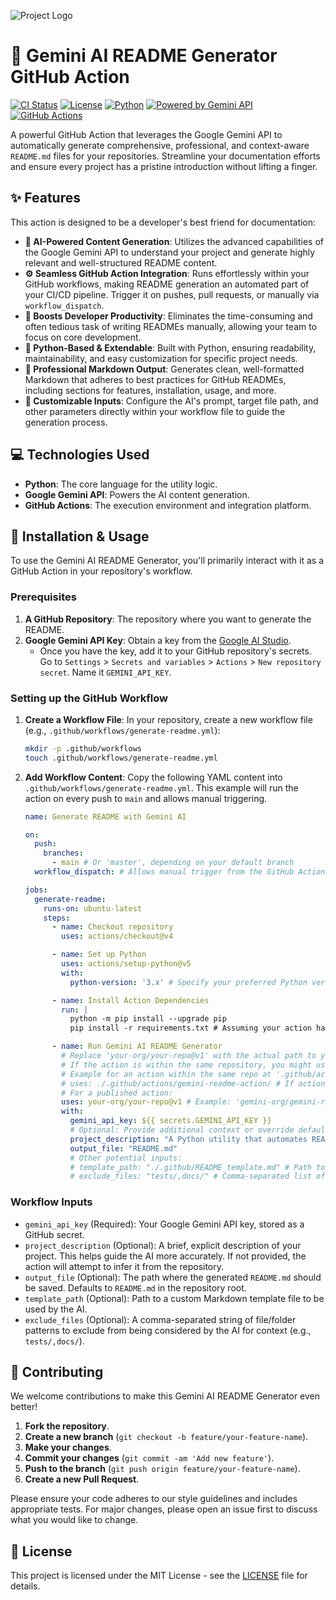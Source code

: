 ![Project Logo](https://placehold.co/150x150/2E86C1/FFFFFF?text=AI+README)

# 🚀 Gemini AI README Generator GitHub Action

[![CI Status](https://github.com/your-org/your-repo/actions/workflows/main.yml/badge.svg)](https://github.com/your-org/your-repo/actions/workflows/main.yml)
[![License](https://img.shields.io/github/license/your-org/your-repo)](LICENSE)
[![Python](https://img.shields.io/badge/python-3.x-blue)](https://www.python.org/)
[![Powered by Gemini API](https://img.shields.io/badge/powered%20by-Gemini%20API-lightgreen)](https://ai.google.dev/models/gemini)
[![GitHub Actions](https://img.shields.io/badge/github%20actions-integrated-blueviolet)](https://docs.github.com/en/actions)

A powerful GitHub Action that leverages the Google Gemini API to automatically generate comprehensive, professional, and context-aware `README.md` files for your repositories. Streamline your documentation efforts and ensure every project has a pristine introduction without lifting a finger.

## ✨ Features

This action is designed to be a developer's best friend for documentation:

*   **🧠 AI-Powered Content Generation**: Utilizes the advanced capabilities of the Google Gemini API to understand your project and generate highly relevant and well-structured README content.
*   **⚙️ Seamless GitHub Action Integration**: Runs effortlessly within your GitHub workflows, making README generation an automated part of your CI/CD pipeline. Trigger it on pushes, pull requests, or manually via `workflow_dispatch`.
*   **🚀 Boosts Developer Productivity**: Eliminates the time-consuming and often tedious task of writing READMEs manually, allowing your team to focus on core development.
*   **🐍 Python-Based & Extendable**: Built with Python, ensuring readability, maintainability, and easy customization for specific project needs.
*   **📝 Professional Markdown Output**: Generates clean, well-formatted Markdown that adheres to best practices for GitHub READMEs, including sections for features, installation, usage, and more.
*   **🔧 Customizable Inputs**: Configure the AI's prompt, target file path, and other parameters directly within your workflow file to guide the generation process.

## 💻 Technologies Used

*   **Python**: The core language for the utility logic.
*   **Google Gemini API**: Powers the AI content generation.
*   **GitHub Actions**: The execution environment and integration platform.

## 🚀 Installation & Usage

To use the Gemini AI README Generator, you'll primarily interact with it as a GitHub Action in your repository's workflow.

### Prerequisites

1.  **A GitHub Repository**: The repository where you want to generate the README.
2.  **Google Gemini API Key**: Obtain a key from the [Google AI Studio](https://ai.google.dev/).
    *   Once you have the key, add it to your GitHub repository's secrets. Go to `Settings` > `Secrets and variables` > `Actions` > `New repository secret`. Name it `GEMINI_API_KEY`.

### Setting up the GitHub Workflow

1.  **Create a Workflow File**: In your repository, create a new workflow file (e.g., `.github/workflows/generate-readme.yml`):

    ```bash
    mkdir -p .github/workflows
    touch .github/workflows/generate-readme.yml
    ```

2.  **Add Workflow Content**: Copy the following YAML content into `.github/workflows/generate-readme.yml`. This example will run the action on every push to `main` and allows manual triggering.

    ```yaml
    name: Generate README with Gemini AI

    on:
      push:
        branches:
          - main # Or 'master', depending on your default branch
      workflow_dispatch: # Allows manual trigger from the GitHub Actions tab

    jobs:
      generate-readme:
        runs-on: ubuntu-latest
        steps:
          - name: Checkout repository
            uses: actions/checkout@v4

          - name: Set up Python
            uses: actions/setup-python@v5
            with:
              python-version: '3.x' # Specify your preferred Python version

          - name: Install Action Dependencies
            run: |
              python -m pip install --upgrade pip
              pip install -r requirements.txt # Assuming your action has a requirements.txt

          - name: Run Gemini AI README Generator
            # Replace 'your-org/your-repo@v1' with the actual path to your action
            # If the action is within the same repository, you might use './' or a specific path.
            # Example for an action within the same repo at '.github/actions/gemini-readme-action/':
            # uses: ./.github/actions/gemini-readme-action/ # If action is a local path
            # For a published action:
            uses: your-org/your-repo@v1 # Example: 'gemini-org/gemini-readme-action@v1'
            with:
              gemini_api_key: ${{ secrets.GEMINI_API_KEY }}
              # Optional: Provide additional context or override default behavior
              project_description: "A Python utility that automates README.md generation for GitHub repos using the Gemini API."
              output_file: "README.md"
              # Other potential inputs:
              # template_path: "./.github/README_template.md" # Path to a custom template
              # exclude_files: "tests/,docs/" # Comma-separated list of paths to ignore
    ```

### Workflow Inputs

*   `gemini_api_key` (Required): Your Google Gemini API key, stored as a GitHub secret.
*   `project_description` (Optional): A brief, explicit description of your project. This helps guide the AI more accurately. If not provided, the action will attempt to infer it from the repository.
*   `output_file` (Optional): The path where the generated `README.md` should be saved. Defaults to `README.md` in the repository root.
*   `template_path` (Optional): Path to a custom Markdown template file to be used by the AI.
*   `exclude_files` (Optional): A comma-separated string of file/folder patterns to exclude from being considered by the AI for context (e.g., `tests/,docs/`).

## 🤝 Contributing

We welcome contributions to make this Gemini AI README Generator even better!

1.  **Fork the repository**.
2.  **Create a new branch** (`git checkout -b feature/your-feature-name`).
3.  **Make your changes**.
4.  **Commit your changes** (`git commit -am 'Add new feature'`).
5.  **Push to the branch** (`git push origin feature/your-feature-name`).
6.  **Create a new Pull Request**.

Please ensure your code adheres to our style guidelines and includes appropriate tests. For major changes, please open an issue first to discuss what you would like to change.

## 📝 License

This project is licensed under the MIT License - see the [LICENSE](LICENSE) file for details.